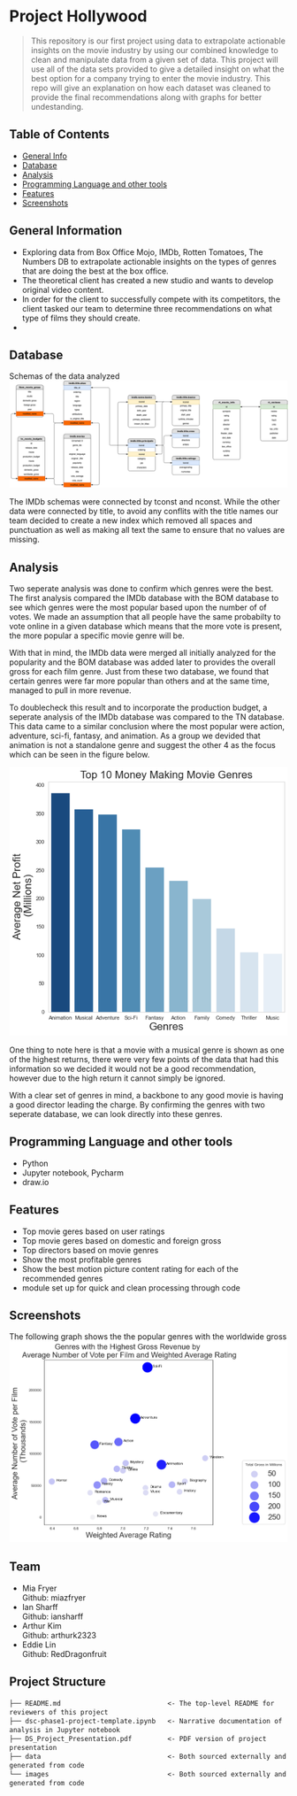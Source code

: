 # Project Hollywood
>This repository is our first project using data to extrapolate actionable insights on the movie industry by using our combined knowledge to clean and manipulate data from a given set of data. This project will use all of the data sets provided to give a detailed insight on what the best option for a company trying to enter the movie industry. This repo will give an explanation on how each dataset was cleaned to provide the final recommendations along with graphs for better undestanding.

## Table of Contents
* [General Info](#general-information)
* [Database](#database)
* [Analysis](#analysis)
* [Programming Language and other tools](#programming-language-and-other-tools)
* [Features](#features)
* [Screenshots](#screenshots)


## General Information
- Exploring data from Box Office Mojo, IMDb, Rotten Tomatoes, The Numbers DB to extrapolate actionable insights on the types of genres that are doing the best at the box office.
- The theoretical client has created a new studio and wants to develop original video content. <br>
- In order for the client to successfully compete with its competitors, the client tasked our team to determine three recommendations on what type of films they should create.
- 
## Database

Schemas of the data analyzed
![Schemas](./images/Project_Hollywood_Schemas_v2.png)

The IMDb schemas were connected by tconst and nconst. While the other data were connected by title, to avoid any conflits with the title names our team decided to create a new index which removed all spaces and punctuation as well as making all text the same to ensure that no values are missing.

## Analysis
Two seperate analysis was done to confirm which genres were the best. The first analysis compared the IMDb database with the BOM database to see which genres were the most popular based upon the number of of votes. We made an assumption that all people have the same probabilty to vote online in a given database which means that the more vote is present, the more popular a specific movie genre  will be.

With that in mind, the IMDb data were merged all initially analyzed for the popularity and the BOM database was added later to provides the overall gross for each film genre. Just from these two database, we found that certain genres were far more popular than others and at the same time, managed to pull in more revenue.

To doublecheck this result and to incorporate the production budget, a seperate analysis of the IMDb database was compared to the TN database. This data came to a similar conclusion where the most popular were action, adventure, sci-fi, fantasy, and animation. As a group we devided that animation is not a standalone genre and suggest the other 4 as the focus which can be seen in the figure below.

![graph_of_revenue](./images/eddie.png)

One thing to note here is that a movie with a musical genre is shown as one of the highest returns, there were very few points of the data that had this information so we decided it would not be a good recommendation, however due to the high return it cannot simply be ignored.

With a clear set of genres in mind, a backbone to any good movie is having a good director leading the charge. By confirming the genres with two seperate database, we can look directly into these genres. 
## Programming Language and other tools
- Python 
- Jupyter notebook, Pycharm
- draw.io

## Features
- Top movie geres based on user ratings
- Top movie geres based on domestic and foreign gross
- Top directors based on movie genres
- Show the most profitable genres
- Show the best motion picture content rating for each of the recommended genres
- module set up for quick and clean processing through code

## Screenshots


The following graph shows the the popular genres with the worldwide gross
![highest_gross_revenue_plot](./images/highest_gross_revenue_plot.png)

## Team
- Mia Fryer <br>
    Github: miazfryer<br>
- Ian Sharff <br>
    Github: iansharff<br>
- Arthur Kim <br>
    Github: arthurk2323<br>
- Eddie Lin <br>
    Github: RedDragonfruit<br>

## Project Structure
```
├── README.md                           <- The top-level README for reviewers of this project
├── dsc-phase1-project-template.ipynb   <- Narrative documentation of analysis in Jupyter notebook
├── DS_Project_Presentation.pdf         <- PDF version of project presentation
├── data                                <- Both sourced externally and generated from code
└── images                              <- Both sourced externally and generated from code
```

